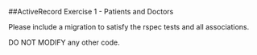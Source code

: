 ##ActiveRecord Exercise 1 - Patients and Doctors

Please include a migration to satisfy the rspec tests and all associations.  

DO NOT MODIFY any other code.
